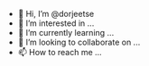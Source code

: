 - 👋 Hi, I’m @dorjeetse
- 👀 I’m interested in ...
- 🌱 I’m currently learning ...
- 💞️ I’m looking to collaborate on ...
- 📫 How to reach me ...

<!---
dorjeetse/dorjeetse is a ✨ special ✨ repository because its `README.md` (this file) appears on your GitHub profile.
You can click the Preview link to take a look at your changes.
--->
